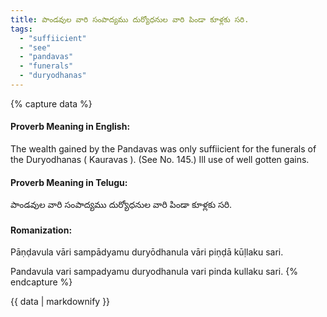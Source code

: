 ```yaml
---
title: పాండవుల వారి సంపాద్యము దుర్యోధనుల వారి పిండా కూళ్లకు సరి.
tags:
  - "suffiicient"
  - "see"
  - "pandavas"
  - "funerals"
  - "duryodhanas"
---
```


{% capture data %}
#### Proverb Meaning in English:
The wealth gained by the Pandavas was only suffiicient for the funerals of the Duryodhanas ( Kauravas ).
(See No. 145.)
Ill use of well gotten gains.

#### Proverb Meaning in Telugu:
పాండవుల వారి సంపాద్యము దుర్యోధనుల వారి పిండా కూళ్లకు సరి.

#### Romanization:
Pāṇḍavula vāri sampādyamu duryōdhanula vāri piṇḍā kūḷlaku sari.

Pandavula vari sampadyamu duryodhanula vari pinda kullaku sari.
{% endcapture %}

{{ data | markdownify }}

